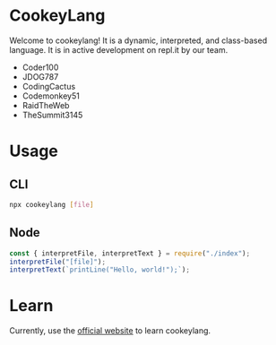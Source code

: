 # CookeyLang
Welcome to cookeylang! It is a dynamic, interpreted, and class-based language.
It is in active development on repl.it by our team.
- Coder100
- JDOG787
- CodingCactus
- Codemonkey51
- RaidTheWeb
- TheSummit3145

# Usage
## CLI
```sh
npx cookeylang [file]
```

## Node
```js
const { interpretFile, interpretText } = require("./index");
interpretFile("[file]");
interpretText(`printLine("Hello, world!");`);
```

# Learn
Currently, use the [official website](https://cookeylangteam.repl.co) to learn cookeylang.
